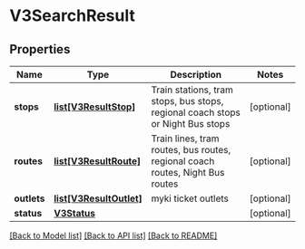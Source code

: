 # V3SearchResult

## Properties
Name | Type | Description | Notes
------------ | ------------- | ------------- | -------------
**stops** | [**list[V3ResultStop]**](V3ResultStop.md) | Train stations, tram stops, bus stops, regional coach stops or Night Bus stops | [optional] 
**routes** | [**list[V3ResultRoute]**](V3ResultRoute.md) | Train lines, tram routes, bus routes, regional coach routes, Night Bus routes | [optional] 
**outlets** | [**list[V3ResultOutlet]**](V3ResultOutlet.md) | myki ticket outlets | [optional] 
**status** | [**V3Status**](V3Status.md) |  | [optional] 

[[Back to Model list]](../README.md#documentation-for-models) [[Back to API list]](../README.md#documentation-for-api-endpoints) [[Back to README]](../README.md)

